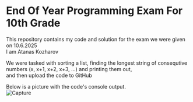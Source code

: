 # End Of Year Programming Exam For 10th Grade

This repository contains my code and solution for the exam we were given on 10.6.2025 \
I am Atanas Kozharov

We were tasked with sorting a list, finding the longest string of consequtive numbers (x, x+1, x+2, x+3, ...) and printing them out, \
and then upload the code to GitHub

Below is a picture with the code's console output. \
![Capture](https://github.com/user-attachments/assets/84d6c5fb-0968-4ef4-8061-3904f3ce9ecc)
